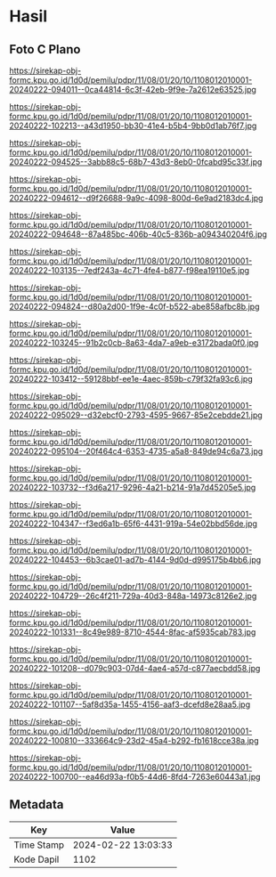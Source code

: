 # Hasil

## Foto C Plano

https://sirekap-obj-formc.kpu.go.id/1d0d/pemilu/pdpr/11/08/01/20/10/1108012010001-20240222-094011--0ca44814-6c3f-42eb-9f9e-7a2612e63525.jpg

https://sirekap-obj-formc.kpu.go.id/1d0d/pemilu/pdpr/11/08/01/20/10/1108012010001-20240222-102213--a43d1950-bb30-41e4-b5b4-9bb0d1ab76f7.jpg

https://sirekap-obj-formc.kpu.go.id/1d0d/pemilu/pdpr/11/08/01/20/10/1108012010001-20240222-094525--3abb88c5-68b7-43d3-8eb0-0fcabd95c33f.jpg

https://sirekap-obj-formc.kpu.go.id/1d0d/pemilu/pdpr/11/08/01/20/10/1108012010001-20240222-094612--d9f26688-9a9c-4098-800d-6e9ad2183dc4.jpg

https://sirekap-obj-formc.kpu.go.id/1d0d/pemilu/pdpr/11/08/01/20/10/1108012010001-20240222-094648--87a485bc-406b-40c5-836b-a094340204f6.jpg

https://sirekap-obj-formc.kpu.go.id/1d0d/pemilu/pdpr/11/08/01/20/10/1108012010001-20240222-103135--7edf243a-4c71-4fe4-b877-f98ea19110e5.jpg

https://sirekap-obj-formc.kpu.go.id/1d0d/pemilu/pdpr/11/08/01/20/10/1108012010001-20240222-094824--d80a2d00-1f9e-4c0f-b522-abe858afbc8b.jpg

https://sirekap-obj-formc.kpu.go.id/1d0d/pemilu/pdpr/11/08/01/20/10/1108012010001-20240222-103245--91b2c0cb-8a63-4da7-a9eb-e3172bada0f0.jpg

https://sirekap-obj-formc.kpu.go.id/1d0d/pemilu/pdpr/11/08/01/20/10/1108012010001-20240222-103412--59128bbf-ee1e-4aec-859b-c79f32fa93c6.jpg

https://sirekap-obj-formc.kpu.go.id/1d0d/pemilu/pdpr/11/08/01/20/10/1108012010001-20240222-095029--d32ebcf0-2793-4595-9667-85e2cebdde21.jpg

https://sirekap-obj-formc.kpu.go.id/1d0d/pemilu/pdpr/11/08/01/20/10/1108012010001-20240222-095104--20f464c4-6353-4735-a5a8-849de94c6a73.jpg

https://sirekap-obj-formc.kpu.go.id/1d0d/pemilu/pdpr/11/08/01/20/10/1108012010001-20240222-103732--f3d6a217-9296-4a21-b214-91a7d45205e5.jpg

https://sirekap-obj-formc.kpu.go.id/1d0d/pemilu/pdpr/11/08/01/20/10/1108012010001-20240222-104347--f3ed6a1b-65f6-4431-919a-54e02bbd56de.jpg

https://sirekap-obj-formc.kpu.go.id/1d0d/pemilu/pdpr/11/08/01/20/10/1108012010001-20240222-104453--6b3cae01-ad7b-4144-9d0d-d995175b4bb6.jpg

https://sirekap-obj-formc.kpu.go.id/1d0d/pemilu/pdpr/11/08/01/20/10/1108012010001-20240222-104729--26c4f211-729a-40d3-848a-14973c8126e2.jpg

https://sirekap-obj-formc.kpu.go.id/1d0d/pemilu/pdpr/11/08/01/20/10/1108012010001-20240222-101331--8c49e989-8710-4544-8fac-af5935cab783.jpg

https://sirekap-obj-formc.kpu.go.id/1d0d/pemilu/pdpr/11/08/01/20/10/1108012010001-20240222-101208--d079c903-07d4-4ae4-a57d-c877aecbdd58.jpg

https://sirekap-obj-formc.kpu.go.id/1d0d/pemilu/pdpr/11/08/01/20/10/1108012010001-20240222-101107--5af8d35a-1455-4156-aaf3-dcefd8e28aa5.jpg

https://sirekap-obj-formc.kpu.go.id/1d0d/pemilu/pdpr/11/08/01/20/10/1108012010001-20240222-100810--333664c9-23d2-45a4-b292-fb1618cce38a.jpg

https://sirekap-obj-formc.kpu.go.id/1d0d/pemilu/pdpr/11/08/01/20/10/1108012010001-20240222-100700--ea46d93a-f0b5-44d6-8fd4-7263e60443a1.jpg


## Metadata

| Key        | Value               |
| ---------- | ------------------- |
| Time Stamp | 2024-02-22 13:03:33 |
| Kode Dapil | 1102                |



